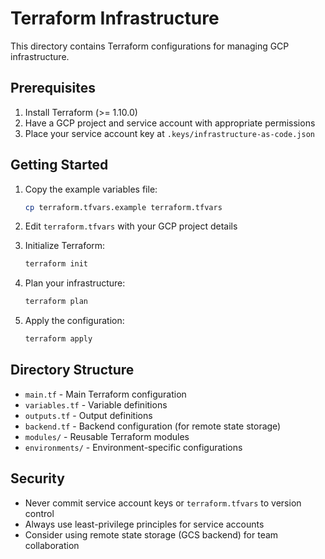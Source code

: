 # Terraform Infrastructure

This directory contains Terraform configurations for managing GCP infrastructure.

## Prerequisites

1. Install Terraform (>= 1.10.0)
2. Have a GCP project and service account with appropriate permissions
3. Place your service account key at `.keys/infrastructure-as-code.json`

## Getting Started

1. Copy the example variables file:
   ```bash
   cp terraform.tfvars.example terraform.tfvars
   ```

2. Edit `terraform.tfvars` with your GCP project details

3. Initialize Terraform:
   ```bash
   terraform init
   ```

4. Plan your infrastructure:
   ```bash
   terraform plan
   ```

5. Apply the configuration:
   ```bash
   terraform apply
   ```

## Directory Structure

- `main.tf` - Main Terraform configuration
- `variables.tf` - Variable definitions
- `outputs.tf` - Output definitions
- `backend.tf` - Backend configuration (for remote state storage)
- `modules/` - Reusable Terraform modules
- `environments/` - Environment-specific configurations

## Security

- Never commit service account keys or `terraform.tfvars` to version control
- Always use least-privilege principles for service accounts
- Consider using remote state storage (GCS backend) for team collaboration